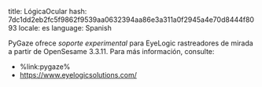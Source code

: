 title: LógicaOcular
hash: 7dc1dd2eb2fc5f9862f9539aa0632394aa86e3a311a0f2945a4e70d8444f8093
locale: es
language: Spanish

PyGaze ofrece *soporte experimental* para EyeLogic rastreadores de mirada a partir de OpenSesame 3.3.11. Para más información, consulte:

- %link:pygaze%
- <https://www.eyelogicsolutions.com/>